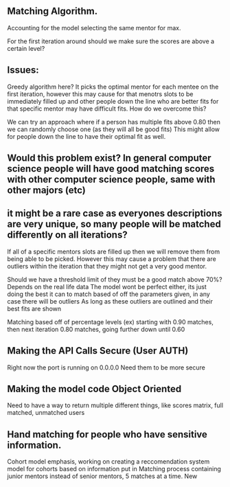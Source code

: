 ## Matching Algorithm.

Accounting for the model selecting the same mentor for max.

For the first iteration around should we make sure the scores are above a certain level?

## Issues:

Greedy algorithm here? It picks the optimal mentor for each mentee on the first iteration, however this may cause for that menotrs slots to be immediately filled
up and other people down the line who are better fits for that specific mentor may have difficult fits.
How do we overcome this?

We can try an approach where if a person has multiple fits above 0.80 then we can randomly choose one (as they will all be good fits)
This might allow for people down the line to have their optimal fit as well.

## Would this problem exist? In general computer science people will have good matching scores with other computer science people, same with other majors (etc)

## it might be a rare case as everyones descriptions are very unique, so many people will be matched differently on all iterations?

If all of a specific mentors slots are filled up then we will remove them from being able to be picked.
However this may cause a problem that there are outliers within the iteration that they might not get a very good mentor.

Should we have a threshold limit of they must be a good match above 70%? Depends on the real life data
The model wont be perfect either, its just doing the best it can to match based of off the parameters given, in any case there will be outliers
As long as these outliers are outlined and their best fits are shown

Matching based off of percentage levels (ex) starting with 0.90 matches, then next iteration 0.80 matches, going further down until 0.60

## Making the API Calls Secure (User AUTH)

Right now the port is running on 0.0.0.0 Need them to be more secure

## Making the model code Object Oriented

Need to have a way to return multiple different things, like scores matrix, full matched, unmatched users

## Hand matching for people who have sensitive information.

Cohort model emphasis, working on creating a reccomendation system model for cohorts based on information put in
Matching process containing junior mentors instead of senior mentors, 5 matches at a time.
New
